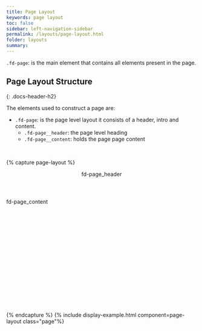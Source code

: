 ```yaml
---
title: Page Layout
keywords: page layout
toc: false
sidebar: left-navigation-sidebar
permalink: /layouts/page-layout.html
folder: layouts
summary:
---
```

`.fd-page`: is the main element that contains all elements present in the page.

## Page Layout Structure
{: .docs-header-h2}

The elements used to construct a page are:
* `.fd-page`: is the page level layout it consists of a header, intro and content.
  * `.fd-page__header`: the page level heading
  * `.fd-page__content`: holds the page page content

<br/>

{% capture page-layout %}
<article class="fd-page">
    <header class="fd-page__header fd-has-background-color-background-2">
        fd-page_header
    </header>
    <div class="fd-page__content fd-has-background-color-neutral-2">
        fd-page_content
    </div>
</article>
{% endcapture %}
{% include display-example.html component=page-layout  class="page"%}

<style media="screen">
    .fd-page__content{
        height: 300px;
    }
</style>
